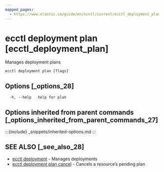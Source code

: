 ```yaml
---
mapped_pages:
  - https://www.elastic.co/guide/en/ecctl/current/ecctl_deployment_plan.html
---
```


# ecctl deployment plan [ecctl_deployment_plan]

Manages deployment plans

```
ecctl deployment plan [flags]
```


## Options [_options_28]

```
  -h, --help   help for plan
```


## Options inherited from parent commands [_options_inherited_from_parent_commands_27]

:::{include} _snippets/inherited-options.md
:::


## SEE ALSO [_see_also_28]

* [ecctl deployment](/reference/ecctl_deployment.md)	 - Manages deployments
* [ecctl deployment plan cancel](/reference/ecctl_deployment_plan_cancel.md)	 - Cancels a resource’s pending plan

